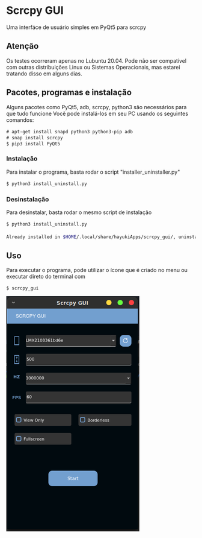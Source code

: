 # Scrcpy GUI

Uma interfáce de usuário simples em PyQt5 para scrcpy


## Atenção
Os testes ocorreram apenas no Lubuntu 20.04. Pode não ser compatível com outras distribuições Linux ou Sistemas Operacionais, mas estarei tratando disso em alguns dias.

## Pacotes, programas e instalação

Alguns pacotes como PyQt5, adb, scrcpy, python3 são necessários para que tudo funcione
Você pode instalá-los em seu PC usando os seguintes comandos:

```
# apt-get install snapd python3 python3-pip adb
# snap install scrcpy
$ pip3 install PyQt5
```


### Instalação
Para instalar o programa, basta rodar o script "installer_uninstaller.py"

```sh
$ python3 install_uninstall.py
```

### Desinstalação
Para desinstalar, basta rodar o mesmo script de instalação

```sh
$ python3 install_uninstall.py

Already installed in $HOME/.local/share/hayukiApps/scrcpy_gui/, uninstall? (Y/n)
```


## Uso
Para executar o programa, pode utilizar o ícone que é criado no menu ou executar direto do terminal com
```
$ scrcpy_gui
```

![](assets/image_interface.png)
